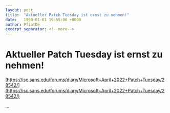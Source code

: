 ```yaml
---
layout: post
title:  "Aktueller Patch Tuesday ist ernst zu nehmen!"
date:   1990-01-01 19:55:00 +0000
author: PfiatDe
excerpt_separator: <!--more-->
---
```


# Aktueller Patch Tuesday ist ernst zu nehmen!
[https://isc.sans.edu/forums/diary/Microsoft+April+2022+Patch+Tuesday/28542/](https://isc.sans.edu/forums/diary/Microsoft+April+2022+Patch+Tuesday/28542/)

...
<!--more-->

